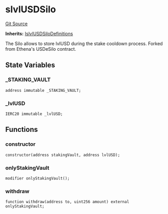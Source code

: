 # slvlUSDSilo
[Git Source](https://github.com/Level-Money/contracts/blob/0fa663cd541ef95fb08cd2849fd8cc2be3967548/src/v1/slvlUSDSilo.sol)

**Inherits:**
[IslvlUSDSiloDefinitions](/src/v1/interfaces/IslvlUSDSiloDefinitions.sol/interface.IslvlUSDSiloDefinitions.md)

The Silo allows to store lvlUSD during the stake cooldown process.
Forked from Ethena's USDeSilo contract.


## State Variables
### _STAKING_VAULT

```solidity
address immutable _STAKING_VAULT;
```


### _lvlUSD

```solidity
IERC20 immutable _lvlUSD;
```


## Functions
### constructor


```solidity
constructor(address stakingVault, address lvlUSD);
```

### onlyStakingVault


```solidity
modifier onlyStakingVault();
```

### withdraw


```solidity
function withdraw(address to, uint256 amount) external onlyStakingVault;
```

